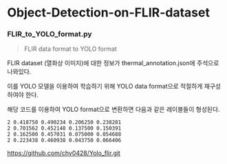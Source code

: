 # Object-Detection-on-FLIR-dataset


### FLIR_to_YOLO_format.py

> FLIR data format to YOLO format

FLIR dataset (열화상 이미지)에 대한 정보가 thermal_annotation.json에 주석으로 나와있다.

이를 YOLO 모델을 이용하여 학습하기 위해 YOLO data format으로 적절하게 재구성 하여야 한다.

해당 코드를 이용하여 YOLO format으로 변환하면 다음과 같은 레이블들이 형성된다.

```
2 0.418750 0.490234 0.206250 0.238281
2 0.701562 0.452148 0.137500 0.150391
2 0.162500 0.457031 0.075000 0.054688
2 0.223438 0.460938 0.043750 0.066406
```


https://github.com/chy0428/Yolo_flir.git
